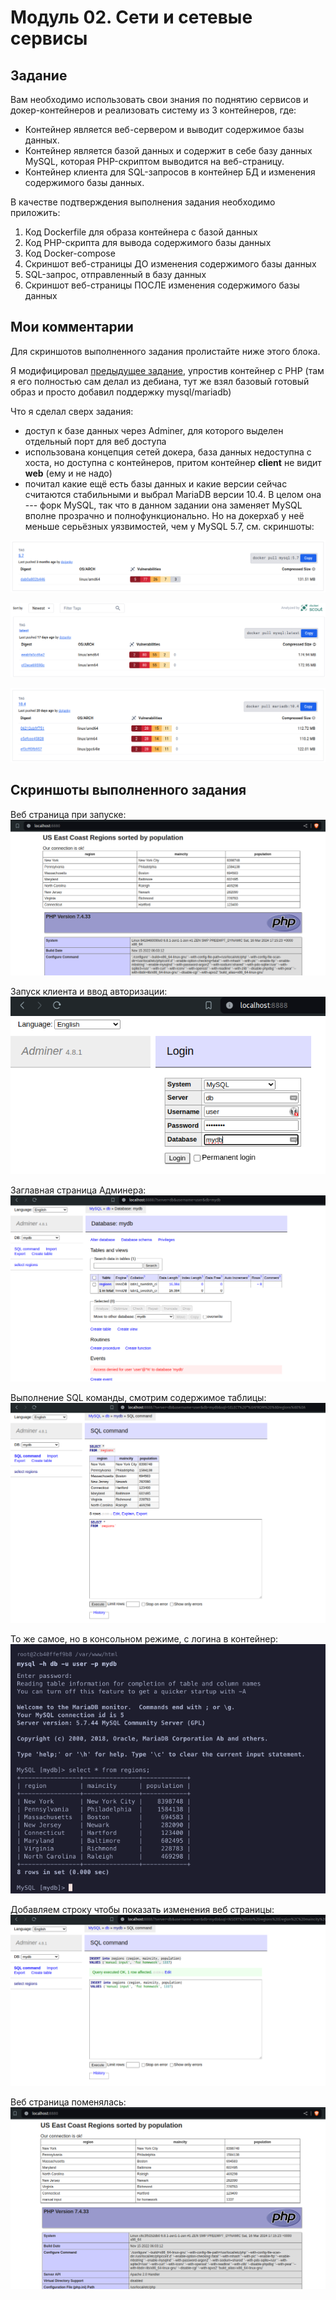 # Модуль 02. Сети и сетевые сервисы

## Задание

Вам необходимо использовать свои знания по поднятию сервисов и докер-контейнеров и реализовать систему из 3 контейнеров, где:

- Контейнер является веб-сервером и выводит содержимое базы данных.
- Контейнер является базой данных и содержит в себе базу данных MySQL, которая PHP-скриптом выводится на веб-страницу.
- Контейнер клиента для SQL-запросов в контейнер БД и изменения содержимого базы данных.

В качестве подтверждения выполнения задания необходимо приложить:

1. Код Dockerfile для образа контейнера с базой данных
2. Код PHP-скрипта для вывода содержимого базы данных
3. Код Docker-compose
4. Скриншот веб-страницы ДО изменения содержимого базы данных
5. SQL-запрос, отправленный в базу данных
6. Скриншот веб-страницы ПОСЛЕ изменения содержимого базы данных

## Мои комментарии

Для скриншотов выполненного задания пролистайте ниже этого блока.

Я модифицировал [предыдущее задание](https://github.com/XelorR/sf_infosec_01_linux_docker_apache_php_mysql), упростив контейнер с PHP (там я его полностью сам делал из дебиана, тут же взял базовый готовый образ и просто добавил поддержку mysql/mariadb)

Что я сделал сверх задания:

- доступ к базе данных через Adminer, для которого выделен отдельный порт для веб доступа
- использована концепция сетей докера, база данных недоступна с хоста, но доступна с контейнеров, притом контейнер **client** не видит **web** (ему и не надо)
- почитал какие ещё есть базы данных и какие версии сейчас считаются стабильными и выбрал MariaDB версии 10.4. В целом она --- форк MySQL, так что в данном задании она заменяет MySQL вполне прозрачно и полнофункционально. Но на докерхаб у неё меньше серьёзных уязвимостей, чем у MySQL 5.7, см. скриншоты:

![](img/Screenshot_from_2024-03-26_15-49-34.png)

![](img/Screenshot_from_2024-03-26_15-50-52.png)

![](img/Screenshot_from_2024-03-26_15-50-09.png)

## Скриншоты выполненного задания

Веб страница при запуске:
![](img/Screenshot_from_2024-03-26_15-12-56.png)

Запуск клиента и ввод авторизации:
![](img/Screenshot_from_2024-03-26_15-13-51.png)

Заглавная страница Админера:
![](img/Screenshot_from_2024-03-26_15-18-07.png)

Выполнение SQL команды, смотрим содержимое таблицы:
![](img/Screenshot_from_2024-03-26_15-19-49.png)

То же самое, но в консольном режиме, с логина в контейнер:
![](img/Screenshot_from_2024-03-15_10-40-59.png)

Добавляем строку чтобы показать изменения веб страницы:
![](img/Screenshot_from_2024-03-26_15-23-11.png)

Веб страница поменялась:
![](img/Screenshot_from_2024-03-26_15-23-54.png)
